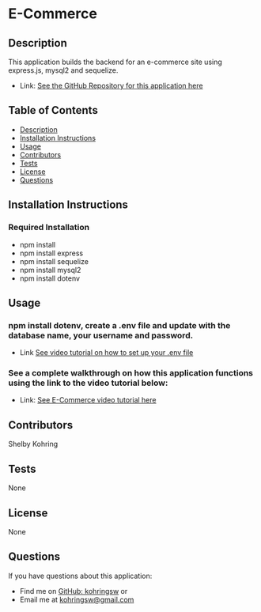 # E-Commerce

## Description
This application builds the backend for an e-commerce site using express.js, mysql2 and sequelize.

- Link: [See the GitHub Repository for this application here](https://github.com/kohringsw/e-commerce.git)

## Table of Contents
- [Description](#description)
- [Installation Instructions](#installation)
- [Usage](#usage)
- [Contributors](#contributors)
- [Tests](#tests)
- [License](#license)
- [Questions](#questions)

## Installation Instructions
### Required Installation
- npm install
- npm install express
- npm install sequelize
- npm install mysql2
- npm install dotenv

## Usage
### npm install dotenv, create a .env file and update with the database name, your username and password. 
- Link [See video tutorial on how to set up your .env file](https://drive.google.com/file/d/1SsJAjsy3_P6HX21FEqigwJHJL1pMv29k/view)
### See a complete walkthrough on how this application functions using the link to the video tutorial below:
- Link: [See E-Commerce video tutorial here](https://drive.google.com/file/d/1TJJ8XPeHksgAOmIK4R7D5_xCovCt1r3q/view)

## Contributors
Shelby Kohring

## Tests
None

## License 
None

## Questions
If you have questions about this application: 
- Find me on [GitHub: kohringsw](https://github.com/kohringsw) or 
- Email me at [kohringsw@gmail.com](mailto:kohringsw@gmail.com)